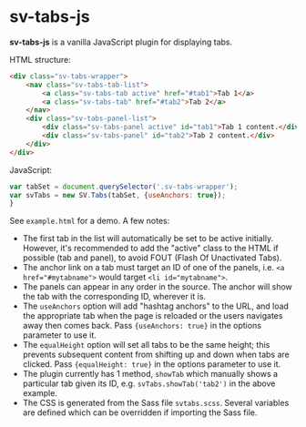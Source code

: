 
sv-tabs-js
=================================================

**sv-tabs-js** is a vanilla JavaScript plugin for displaying tabs.

HTML structure:

```html
<div class="sv-tabs-wrapper">
	<nav class="sv-tabs-tab-list">
		<a class="sv-tabs-tab active" href="#tab1">Tab 1</a>
		<a class="sv-tabs-tab" href="#tab2">Tab 2</a>
	</nav>
	<div class="sv-tabs-panel-list">
		<div class="sv-tabs-panel active" id="tab1">Tab 1 content.</div>
		<div class="sv-tabs-panel" id="tab2">Tab 2 content.</div>
	</div>
</div>
```

JavaScript:

```js
var tabSet = document.querySelector('.sv-tabs-wrapper');
var svTabs = new SV.Tabs(tabSet, {useAnchors: true});
}
```

See `example.html` for a demo. A few notes:

- The first tab in the list will automatically be set to be active initially. However, it's recommended to add the "active" class to the HTML if possible (tab and panel), to avoid FOUT (Flash Of Unactivated Tabs).
- The anchor link on a tab must target an ID of one of the panels, i.e. `<a href="#mytabname">` would target `<li id="mytabname">`.
- The panels can appear in any order in the source. The anchor will show the tab with the corresponding ID, wherever it is.
- The `useAnchors` option will add "hashtag anchors" to the URL, and load the appropriate tab when the page is reloaded or the users navigates away then comes back. Pass `{useAnchors: true}` in the options parameter to use it.
- The `equalHeight` option will set all tabs to be the same height; this prevents subsequent content from shifting up and down when tabs are clicked. Pass `{equalHeight: true}` in the options parameter to use it.
- The plugin currently has 1 method, `showTab` which manually shows a particular tab given its ID, e.g. `svTabs.showTab('tab2')` in the above example.
- The CSS is generated from the Sass file `svtabs.scss`. Several variables are defined which can be overridden if importing the Sass file.
